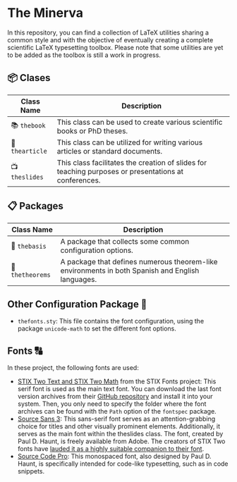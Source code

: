 # The Minerva
In this repository, you can find a collection of LaTeX utilities sharing a common style and with the objective of eventually creating a complete scientific LaTeX typesetting toolbox. Please note that some utilities are yet to be added as the toolbox is still a work in progress.

## :package: Clases

|Class Name|Description|
|---|---|
:books: `thebook`|This class can be used to create various scientific books or PhD theses.|
:page_facing_up: `thearticle`|This class can be utilized for writing various articles or standard documents.|
|:tv: `theslides`|This class facilitates the creation of slides for teaching purposes or presentations at conferences.|

## :clipboard: Packages

| Class Name | Description |
| --- | --- |
|:bank: `thebasis`| A package that collects some common configuration options.|
|:symbols: `thetheorems`|A package that defines numerous theorem-like environments in both Spanish and English languages.|


## Other Configuration Package :art:

- `thefonts.sty`: This file contains the font configuration, using the package `unicode-math` to set the different font options.

## Fonts :capital_abcd:

In these project, the following fonts are used:

- [STIX Two Text and STIX Two Math](https://www.stixfonts.org/) from the STIX Fonts project: This serif font is used as the main text font. You can download the last font version archives from their [GitHub repository](https://github.com/stipub/stixfonts) and install it into your system. Then, you only need to specify the folder where the font archives can be found with the `Path` option of the `fontspec` package.
- [Source Sans 3](https://fonts.google.com/specimen/Source+Sans+3?query=source+sans): This sans-serif font serves as an attention-grabbing choice for titles and other visually prominent elements. Additionally, it serves as the main font within the theslides class. The font, created by Paul D. Haunt, is freely available from Adobe. The creators of STIX Two fonts have [lauded it as a highly suitable companion to their font](https://github.com/stipub/stixfonts/issues/228#issuecomment-1007857503). 
- [Source Code Pro](https://fonts.google.com/specimen/Source+Code+Pro?query=source+code): This monospaced font, also designed by Paul D. Haunt, is specifically intended for code-like typesetting, such as in code snippets.